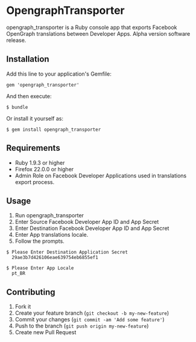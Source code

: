 # OpengraphTransporter

opengraph_transporter is a Ruby console app that exports Facebook OpenGraph translations between Developer Apps. 
Alpha version software release. 

## Installation

Add this line to your application's Gemfile:

    gem 'opengraph_transporter'

And then execute:

    $ bundle

Or install it yourself as:

    $ gem install opengraph_transporter
    
    
## Requirements

* Ruby 1.9.3 or higher
* Firefox 22.0.0 or higher
* Admin Role on Facebook Developer Applications used in translations export process.

## Usage

1. Run opengraph_transporter
2. Enter Source Facebook Developer App ID and App Secret
3. Enter Destination Facebook Developer App ID and App Secret
4. Enter App translations locale.
5. Follow the prompts.


```
$ Please Enter Destination Application Secret
  29ae3b7d426106eae639754eb6855ef1
  
$ Please Enter App Locale
  pt_BR
```


## Contributing

1. Fork it
2. Create your feature branch (`git checkout -b my-new-feature`)
3. Commit your changes (`git commit -am 'Add some feature'`)
4. Push to the branch (`git push origin my-new-feature`)
5. Create new Pull Request
